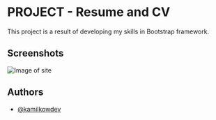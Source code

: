 
# PROJECT - Resume and CV

This project is a result of developing my skills in Bootstrap framework.



## Screenshots

![Image of site](https://i.ibb.co/MPWtXqK/image.png)


## Authors

- [@kamilkowdev](https://www.github.com/kamilkowdev)

